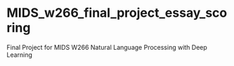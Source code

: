 # MIDS_w266_final_project_essay_scoring
Final Project for MIDS W266 Natural Language Processing with Deep Learning
